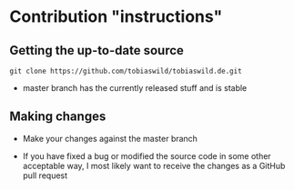 # Contribution "instructions"

## Getting the up-to-date source

`git clone https://github.com/tobiaswild/tobiaswild.de.git`

-   master branch has the currently released stuff and is stable

## Making changes

-   Make your changes against the master branch

-   If you have fixed a bug or modified the source code in some other acceptable way,
    I most likely want to receive the changes as a GitHub pull request

<!--
This file is coppied from https://github.com/juzzlin/Heimer
--->
